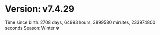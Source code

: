 # Version: v7.4.29
Time since birth: 2708 days, 64993 hours, 3899580 minutes, 233974800 seconds
Season: Winter ❄️
